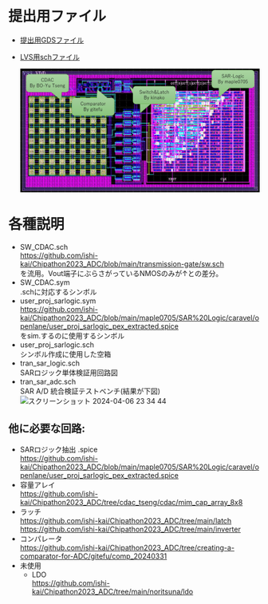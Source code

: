 # 提出用ファイル
- [提出用GDSファイル](https://github.com/ishi-kai/Chipathon2023_ADC/blob/main/submit_version/klayout/SAR_TOP.gds)
- [LVS用schファイル](https://github.com/ishi-kai/Chipathon2023_ADC/blob/main/submit_version/klayout/sar_adc_lvs.sch)

  ![Full Layout](./images/layout.jpg)  

# 各種説明
- SW_CDAC.sch  
  https://github.com/ishi-kai/Chipathon2023_ADC/blob/main/transmission-gate/sw.sch  
  を流用。Vout端子にぶらさがっているNMOSのみが↑との差分。
- SW_CDAC.sym  
  .schに対応するシンボル
- user_proj_sarlogic.sym  
  https://github.com/ishi-kai/Chipathon2023_ADC/blob/main/maple0705/SAR%20Logic/caravel/openlane/user_proj_sarlogic_pex_extracted.spice  
  をsim.するのに使用するシンボル
- user_proj_sarlogic.sch  
  シンボル作成に使用した空箱
- tran_sar_logic.sch  
  SARロジック単体検証用回路図
- tran_sar_adc.sch  
  SAR A/D 統合検証テストベンチ(結果が下図)![スクリーンショット 2024-04-06 23 34 44](https://github.com/ishi-kai/Chipathon2023_ADC/assets/654720/e88be19a-a972-409c-b437-14064f13c3a3)

## 他に必要な回路:  
  - SARロジック抽出 .spice  
    https://github.com/ishi-kai/Chipathon2023_ADC/blob/main/maple0705/SAR%20Logic/caravel/openlane/user_proj_sarlogic_pex_extracted.spice
  - 容量アレイ  
    https://github.com/ishi-kai/Chipathon2023_ADC/tree/cdac_tseng/cdac/mim_cap_array_8x8
  - ラッチ  
    https://github.com/ishi-kai/Chipathon2023_ADC/tree/main/latch  
    https://github.com/ishi-kai/Chipathon2023_ADC/tree/main/inverter
  - コンパレータ  
    https://github.com/ishi-kai/Chipathon2023_ADC/tree/creating-a-comparator-for-ADC/gitefu/comp_20240331
  - 未使用
      - LDO  
        https://github.com/ishi-kai/Chipathon2023_ADC/tree/main/noritsuna/ldo
